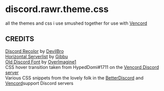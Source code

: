 # discord.rawr.theme.css
all the themes and css i use smushed together for use with [Vencord](https://github.com/Vendicated/Vencord)

## CREDITS
[Discord Recolor](https://github.com/mwittrien/BetterDiscordAddons/tree/master/Themes/DiscordRecolor) by [DevilBro](https://github.com/mwittrien)<br />
[Horizontal Serverlist](https://github.com/DiscordStyles/HorizontalServerList) by [Gibbu](https://github.com/Gibbu?tab=repositories)<br />
[Old Discord Font](https://github.com/Overimagine1/old-discord-font) by [OverImagine1](https://github.com/Overimagine1)<br />
CSS hover transition taken from HypedDomi#1711 on the [Vencord Discord server](https://discord.com/invite/D9uwnFnqmd)<br />
Various CSS snippets from the lovely folk in the [BetterDiscord](https://discord.com/invite/0Tmfo5ZbORCRqbAd) and [Vencord](https://discord.com/invite/D9uwnFnqmd)support Discord servers
